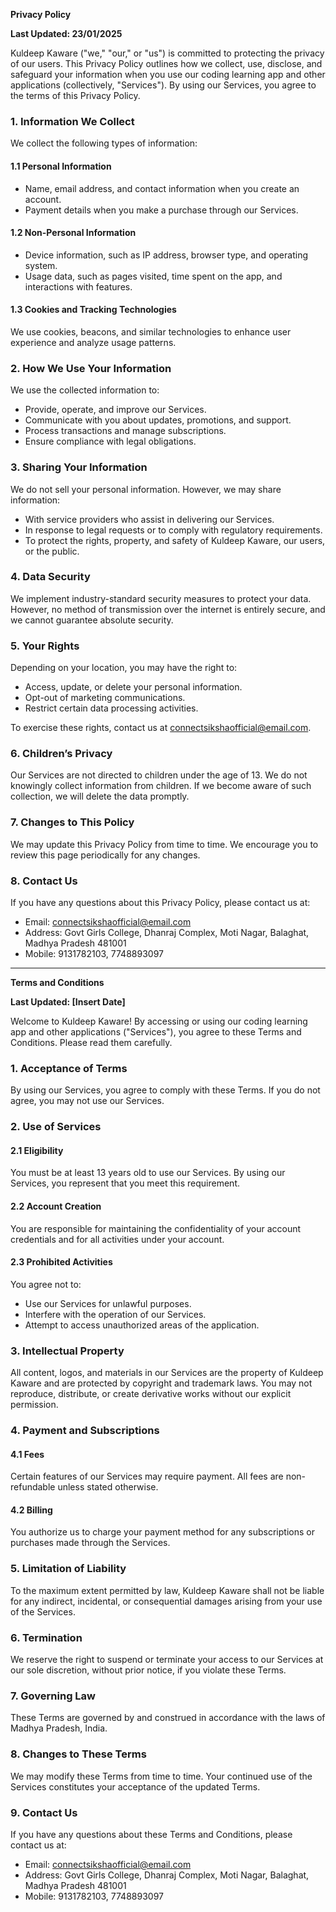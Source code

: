 **Privacy Policy**

**Last Updated: 23/01/2025**

Kuldeep Kaware ("we," "our," or "us") is committed to protecting the privacy of our users. This Privacy Policy outlines how we collect, use, disclose, and safeguard your information when you use our coding learning app and other applications (collectively, "Services"). By using our Services, you agree to the terms of this Privacy Policy.

### 1. Information We Collect

We collect the following types of information:

#### 1.1 Personal Information
- Name, email address, and contact information when you create an account.
- Payment details when you make a purchase through our Services.

#### 1.2 Non-Personal Information
- Device information, such as IP address, browser type, and operating system.
- Usage data, such as pages visited, time spent on the app, and interactions with features.

#### 1.3 Cookies and Tracking Technologies
We use cookies, beacons, and similar technologies to enhance user experience and analyze usage patterns.

### 2. How We Use Your Information

We use the collected information to:
- Provide, operate, and improve our Services.
- Communicate with you about updates, promotions, and support.
- Process transactions and manage subscriptions.
- Ensure compliance with legal obligations.

### 3. Sharing Your Information

We do not sell your personal information. However, we may share information:
- With service providers who assist in delivering our Services.
- In response to legal requests or to comply with regulatory requirements.
- To protect the rights, property, and safety of Kuldeep Kaware, our users, or the public.

### 4. Data Security

We implement industry-standard security measures to protect your data. However, no method of transmission over the internet is entirely secure, and we cannot guarantee absolute security.

### 5. Your Rights

Depending on your location, you may have the right to:
- Access, update, or delete your personal information.
- Opt-out of marketing communications.
- Restrict certain data processing activities.

To exercise these rights, contact us at connectsikshaofficial@email.com.

### 6. Children’s Privacy

Our Services are not directed to children under the age of 13. We do not knowingly collect information from children. If we become aware of such collection, we will delete the data promptly.

### 7. Changes to This Policy

We may update this Privacy Policy from time to time. We encourage you to review this page periodically for any changes.

### 8. Contact Us

If you have any questions about this Privacy Policy, please contact us at:
- Email: connectsikshaofficial@email.com
- Address: Govt Girls College, Dhanraj Complex, Moti Nagar, Balaghat, Madhya Pradesh 481001
- Mobile: 9131782103, 7748893097

---

**Terms and Conditions**

**Last Updated: [Insert Date]**

Welcome to Kuldeep Kaware! By accessing or using our coding learning app and other applications ("Services"), you agree to these Terms and Conditions. Please read them carefully.

### 1. Acceptance of Terms

By using our Services, you agree to comply with these Terms. If you do not agree, you may not use our Services.

### 2. Use of Services

#### 2.1 Eligibility
You must be at least 13 years old to use our Services. By using our Services, you represent that you meet this requirement.

#### 2.2 Account Creation
You are responsible for maintaining the confidentiality of your account credentials and for all activities under your account.

#### 2.3 Prohibited Activities
You agree not to:
- Use our Services for unlawful purposes.
- Interfere with the operation of our Services.
- Attempt to access unauthorized areas of the application.

### 3. Intellectual Property

All content, logos, and materials in our Services are the property of Kuldeep Kaware and are protected by copyright and trademark laws. You may not reproduce, distribute, or create derivative works without our explicit permission.

### 4. Payment and Subscriptions

#### 4.1 Fees
Certain features of our Services may require payment. All fees are non-refundable unless stated otherwise.

#### 4.2 Billing
You authorize us to charge your payment method for any subscriptions or purchases made through the Services.

### 5. Limitation of Liability

To the maximum extent permitted by law, Kuldeep Kaware shall not be liable for any indirect, incidental, or consequential damages arising from your use of the Services.

### 6. Termination

We reserve the right to suspend or terminate your access to our Services at our sole discretion, without prior notice, if you violate these Terms.

### 7. Governing Law

These Terms are governed by and construed in accordance with the laws of Madhya Pradesh, India.

### 8. Changes to These Terms

We may modify these Terms from time to time. Your continued use of the Services constitutes your acceptance of the updated Terms.

### 9. Contact Us

If you have any questions about these Terms and Conditions, please contact us at:
- Email: connectsikshaofficial@email.com
- Address: Govt Girls College, Dhanraj Complex, Moti Nagar, Balaghat, Madhya Pradesh 481001
- Mobile: 9131782103, 7748893097

